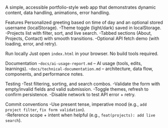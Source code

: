 
A simple, accessible portfolio-style web app that demonstrates dynamic content, data handling, animations, error handling.

Features
Personalized greeting based on time of day and an optional stored username (localStorage).
-Theme toggle (light/dark) saved in localStorage.
-Projects list with filter, sort, and live search.
-Tabbed sections (About, Projects, Contact) with smooth transitions.
-Optional API fetch demo (with loading, error, and retry).


Run locally
Just open `index.html` in your browser. No build tools required.

Documentation
-`docs/ai-usage-report.md` – AI usage (tools, edits, learnings).
-`docs/technical-documentation.md` – architecture, data flow, components, and performance notes.


Testing
-Test filtering, sorting, and search combos.
-Validate the form with empty/invalid fields and valid submission.
-Toggle themes, refresh to confirm persistence.
-Disable network to test API error + retry.

Commit conventions
-Use present tense, imperative mood (e.g., `add project filter`, `fix form validation`).  
-Reference scope + intent when helpful (e.g., `feat(projects): add live search`).

